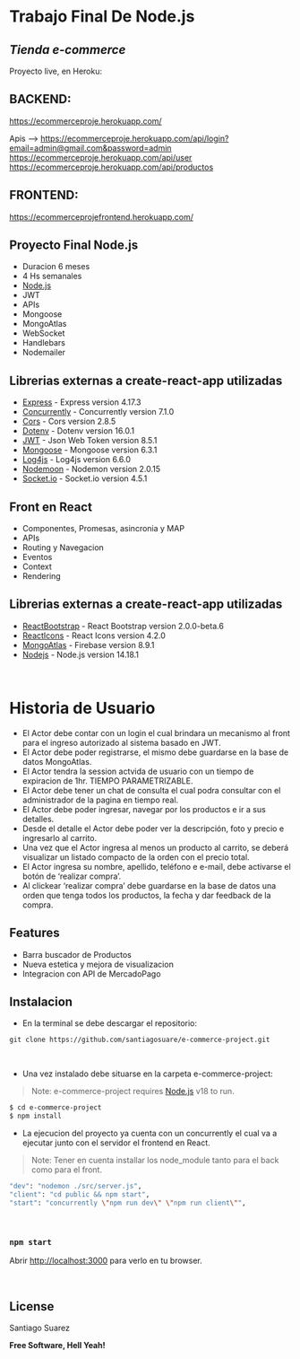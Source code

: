 # Trabajo Final De Node.js

## _Tienda e-commerce_

Proyecto live, en Heroku:
## BACKEND:
https://ecommerceproje.herokuapp.com/

Apis --> 
https://ecommerceproje.herokuapp.com/api/login?email=admin@gmail.com&password=admin
https://ecommerceproje.herokuapp.com/api/user
https://ecommerceproje.herokuapp.com/api/productos

## FRONTEND:
https://ecommerceprojefrontend.herokuapp.com/


## Proyecto Final Node.js

- Duracion 6 meses
- 4 Hs semanales
- <a href="https://nodejs.org/es/"> Node.js </a>
- JWT
- APIs
- Mongoose
- MongoAtlas
- WebSocket
- Handlebars
- Nodemailer

## Librerias externas a create-react-app utilizadas

- [Express] - Express version 4.17.3
- [Concurrently] - Concurrently version 7.1.0
- [Cors] - Cors version 2.8.5
- [Dotenv] - Dotenv version 16.0.1
- [JWT] - Json Web Token version 8.5.1
- [Mongoose] - Mongoose version 6.3.1
- [Log4js] - Log4js version 6.6.0
- [Nodemoon] - Nodemon version 2.0.15
- [Socket.io] - Socket.io version 4.5.1

[Express]: https://www.npmjs.com/package/express
[Concurrently]: https://www.npmjs.com/package/currently
[Cors]: https://www.npmjs.com/package/cors
[Dotenv]: https://www.npmjs.com/package/dotenv
[JWT]: https://www.npmjs.com/package/jsonwebtoken
[Mongoose]: https://www.npmjs.com/package/mongoose
[Log4js]: https://www.npmjs.com/package/log4js
[Nodemoon]: https://www.npmjs.com/package/nodemon
[Socket.io]: https://www.npmjs.com/package/socket.io

## Front en React

- Componentes, Promesas, asincronia y MAP
- APIs
- Routing y Navegacion
- Eventos
- Context
- Rendering

## Librerias externas a create-react-app utilizadas

- [ReactBootstrap] - React Bootstrap version 2.0.0-beta.6
- [ReactIcons] - React Icons version 4.2.0
- [MongoAtlas] - Firebase version 8.9.1
- [Nodejs] - Node.js version 14.18.1

[reacticons]: https://react-icons.github.io/react-icons/icons?name=ai
[reactbootstrap]: https://react-bootstrap.github.io/
[MongoAtlas]: https://www.mongodb.com/es/atlas/database
[nodejs]: https://nodejs.org/es/

<br>

# Historia de Usuario

- El Actor debe contar con un login el cual brindara un mecanismo al front para el ingreso autorizado al sistema basado en JWT.
- El Actor debe poder registrarse, el mismo debe guardarse en la base de datos MongoAtlas.
- El Actor tendra la session actvida de usuario con un tiempo de expiracion de 1hr. TIEMPO PARAMETRIZABLE.
- El Actor debe tener un chat de consulta el cual podra consultar con el administrador de la pagina en tiempo real.
- El Actor debe poder ingresar, navegar por los productos e ir a sus detalles.
- Desde el detalle el Actor debe poder ver la descripción, foto y precio e ingresarlo al carrito.
- Una vez que el Actor ingresa al menos un producto al carrito, se deberá visualizar un listado compacto de la orden con el precio total.
- El Actor ingresa su nombre, apellido, teléfono e e-mail, debe activarse el botón de ‘realizar compra’.
- Al clickear ‘realizar compra’ debe guardarse en la base de datos una orden que tenga todos los productos, la fecha y dar feedback de la compra.

## Features

- Barra buscador de Productos
- Nueva estetica y mejora de visualizacion
- Integracion con API de MercadoPago


## Instalacion

- En la terminal se debe descargar el repositorio:
```
git clone https://github.com/santiagosuare/e-commerce-project.git
```
<br>

- Una vez instalado debe situarse en la carpeta e-commerce-project:
> Note: e-commerce-project requires [Node.js](https://nodejs.org/) v18 to run.

```sh
$ cd e-commerce-project
$ npm install
```


- La ejecucion del proyecto ya cuenta con un concurrently el cual va a ejecutar junto con el servidor el frontend en React.
> Note: Tener en cuenta installar los node_module tanto para el back como para el front.
```sh
"dev": "nodemon ./src/server.js",
"client": "cd public && npm start",
"start": "concurrently \"npm run dev\" \"npm run client\"",
```

<br>

### `npm start`

Abrir [http://localhost:3000](http://localhost:3000) para verlo en tu browser.

<br>

## License

Santiago Suarez

**Free Software, Hell Yeah!**
